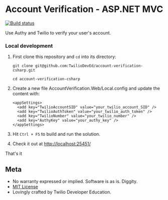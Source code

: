 # Account Verification - ASP.NET MVC
[![Build status](https://ci.appveyor.com/api/projects/status/u7adfy20o1d2mcbt?svg=true)](https://ci.appveyor.com/project/TwilioDevEd/account-verification-csharp)

Use Authy and Twilio to verify your user's account.

### Local development

1. First clone this repository and `cd` into its directory:
   ```
   git clone git@github.com:TwilioDevEd/account-verification-csharp.git

   cd account-verification-csharp
   ```

2. Create a new file AccountVerification.Web/Local.config and update the content with:

   ```
   <appSettings>
     <add key="TwilioAccountSID" value="your_twilio_account_SID" />
     <add key="TwilioAuthToken" value="your_twilio_auth_token" />
     <add key="TwilioNumber" value="your_twilio_number" />
     <add key="AuthyKey" value="your_authy_key" />
   </appSettings>
   ```
3. Hit `Ctrl + F5` to build and run the solution.

4. Check it out at [http://localhost:25451/](http://localhost:25451/)

That's it

## Meta

* No warranty expressed or implied. Software is as is. Diggity.
* [MIT License](http://www.opensource.org/licenses/mit-license.html)
* Lovingly crafted by Twilio Developer Education.

